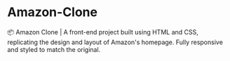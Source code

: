 # Amazon-Clone
📦 Amazon Clone | A front-end project built using HTML and CSS, replicating the design and layout of Amazon's homepage. Fully responsive and styled to match the original.
